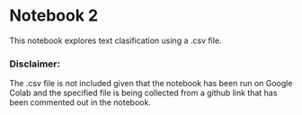 # Notebook 2

This notebook explores text clasification using a .csv file.

### Disclaimer:
The .csv file is not included given that the notebook has been run on Google Colab and the specified file is being collected from a github link that has been commented out in the notebook.
